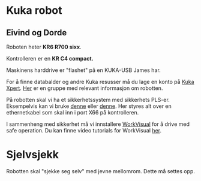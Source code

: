 # Kuka robot
## Eivind og Dorde
Roboten heter **KR6 R700 sixx**.

Kontrolleren er en **KR C4 compact.**

Maskinens harddrive er "flashet" på en KUKA-USB James har.

For å finne databalder og andre Kuka resusser må du lage en konto på [Kuka Xpert](https://www.kuka.com/en-se/products/robotics-systems/software/cloud-software/kuka-xpert). [Her](https://xpert.kuka.com/ID/AR3605) er en gruppe med relevant informasjon om robotten.

På robotten skal vi ha et sikkerhetssystem med sikkerhets PLS-er. Eksempelvis kan vi bruke [denne](https://industrial.omron.no/no/products/cip-safety) eller [denne](https://www.beckhoff.com/BK9105/). Her styres alt over en ethernetkabel som skal inn i port X66 på kontrolleren.

I sammenheng med sikkerhet må vi innstallere [WorkVisual](https://kuka.sharefile.eu/share/view/s0977718741844ab8/fo93cf61-6254-4154-bafd-37665fe3ad5f) for å drive med safe operation. Du kan finne video tutorials for WorkVisual [her](https://kuka.sharefile.eu/share/view/s2ceab2ffc3a4ce48/fode320a-d018-49b4-a809-d53effa3f83d).

# Sjelvsjekk

Robotten skal "sjekke seg selv" med jevne mellomrom. Dette må settes opp.
